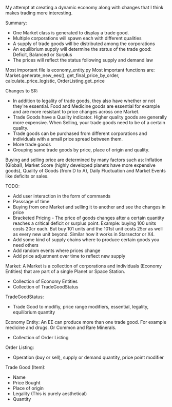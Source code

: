 My attempt at creating a dynamic economy along with changes that I think makes trading more interesting.

Summary:
- One Market class is generated to display a trade good.
- Multiple corporations will spawn each with different qualities
- A supply of trade goods will be distributed among the corporations
- An equilibrium supply will determine the status of the trade good: Deficit, Balanced or Surplus
- The prices will reflect the status following supply and demand law

Most important file is economy_entity.py
Most important functions are: Market.generate_new_ees(), get_final_price_by_order, calculate_price_logistic, OrderListing.get_price

Changes to SR:
* In addition to legality of trade goods, they also have whether or not they're essential. Food and Medicine goods are essential for example and are more resistant to price changes across one Market.
* Trade Goods have a Quality indicator. Higher quality goods are generally more expensive. When Selling, your trade goods need to be of a certain quality.
* Trade goods can be purchased from different corporations and individuals with a small price spread between them.
* More trade goods
* Grouping same trade goods by price, place of origin and quality.

Buying and selling price are determined by many factors such as: Inflation (Global), Market Score (highly developed planets have more expensive goods), Quality of Goods (from D to A), Daily Fluctuation and Market Events like deficits or sales.

TODO:
- Add user interaction in the form of commands
- Passsage of time
- Buying from one Market and selling it to another and see the changes in price
- Bracketed Pricing - The price of goods changes after a certain quantity reaches a critical deficit or surplus point. Example: buying 100 units costs 20cr each. But buy 101 units and the 101st unit costs 25cr as well as every new unit beyond. Similar how it works in Starsector or X4.
- Add some kind of supply chains where to produce certain goods you need others
- Add random events where prices change
- Add price adjustment over time to reflect new supply

Market:
  A Market is a collection of corporations and individuals (Economy Entities) that are part of a single Planet or Space Station.
  - Collection of Economy Entities
  - Collection of TradeGoodStatus

TradeGoodStatus:
  - Trade Good to modifiy, price range modifiers, essential, legality, equilibrium quantity

Economy Entity:
An EE can produce more than one trade good. For example medicine and drugs. Or Common and Rare Minerals.
  - Collection of Order Listing

Order Listing:
  - Operation (buy or sell), supply or demand quantity, price point modifier

Trade Good (Item):
  - Name
  - Price Bought
  - Place of origin
  - Legality (This is purely aesthetical)
  - Quantity
